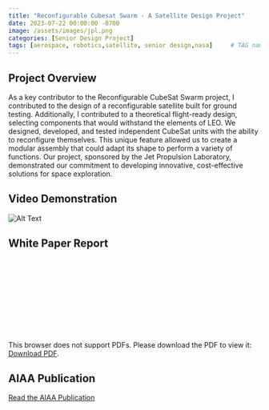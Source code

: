 ```yaml
---
title: "Reconfigurable Cubesat Swarm - A Satellite Design Project"
date: 2023-07-22 00:00:00 -0700
image: /assets/images/jpl.png
categories: [Senior Design Project]
tags: [aerospace, robotics,satellite, senior design,nasa]     # TAG names should always be lowercase
---
```


## Project Overview
As a key contributor to the Reconfigurable CubeSat Swarm project, I contributed to the design of a reconfigurable satellite built for ground testing. Additionally, I contributed to a theoretical flight-ready design, selecting components that would withstand the elements of LEO. We designed, developed, and tested independent CubeSat units with the ability to reconfigure themselves. This unique feature allowed us to create a modular assembly that could adapt its shape to perform a variety of functions. Our project, sponsored by the Jet Propulsion Laboratory, demonstrated our commitment to developing innovative, cost-effective solutions for space exploration.

## Video Demonstration
![Alt Text](https://media2.giphy.com/media/v1.Y2lkPTc5MGI3NjExZ2ZyZ2dmN2wwam1xcmY5eHI1djBzZzJvcmppMTRrb2VuZWN3dnd2cyZlcD12MV9pbnRlcm5hbF9naWZfYnlfaWQmY3Q9Zw/DwtD6C96qx4H9CBwmZ/giphy.gif)


## White Paper Report
<object data="https://www.colorado.edu/mechanical/sites/default/files/attached-files/team3_jpl_whitepaper.pdf" width="700px" height="700px">
    <embed src="https://www.colorado.edu/mechanical/sites/default/files/attached-files/team3_jpl_whitepaper.pdf">
        <p>This browser does not support PDFs. Please download the PDF to view it: <a href="http://yoursite.com/the.pdf">Download PDF</a>.</p>
    </embed>
</object>

## AIAA Publication
[Read the AIAA Publication](https://arc.aiaa.org/doi/10.2514/6.2022-0845)
